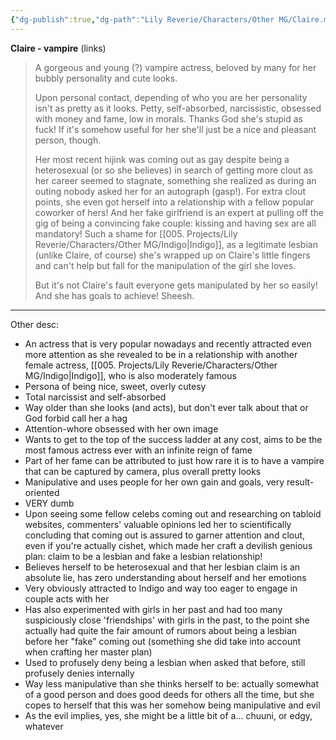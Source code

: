 ```yaml
---
{"dg-publish":true,"dg-path":"Lily Reverie/Characters/Other MG/Claire.md","permalink":"/lily-reverie/characters/other-mg/claire/","created":"2024-01-18T18:11:12.605-03:00","updated":"2024-01-20T04:33:51.247-03:00"}
---
```


**Claire - vampire**
(links)

> A gorgeous and young (?) vampire actress, beloved by many for her bubbly personality and cute looks.
> 
> Upon personal contact, depending of who you are her personality isn't as pretty as it looks. Petty, self-absorbed, narcissistic, obsessed with money and fame, low in morals. Thanks God she's stupid as fuck! If it's somehow useful for her she'll just be a nice and pleasant person, though.
> 
> Her most recent hijink was coming out as gay despite being a heterosexual (or so she believes) in search of getting more clout as her career seemed to stagnate, something she realized as during an outing nobody asked her for an autograph (gasp!). For extra clout points, she even got herself into a relationship with a fellow popular coworker of hers! And her fake girlfriend is an expert at pulling off the gig of being a convincing fake couple: kissing and having sex are all mandatory! Such a shame for [[005. Projects/Lily Reverie/Characters/Other MG/Indigo\|Indigo]], as a legitimate lesbian (unlike Claire, of course) she's wrapped up on Claire's little fingers and can't help but fall for the manipulation of the girl she loves.
> 
> But it's not Claire's fault everyone gets manipulated by her so easily! And she has goals to achieve! Sheesh.

---

Other desc:

* An actress that is very popular nowadays and recently attracted even more attention as she revealed to be in a relationship with another female actress, [[005. Projects/Lily Reverie/Characters/Other MG/Indigo\|Indigo]], who is also moderately famous
* Persona of being nice, sweet, overly cutesy
* Total narcissist and self-absorbed
* Way older than she looks (and acts), but don't ever talk about that or God forbid call her a hag
* Attention-whore obsessed with her own image
* Wants to get to the top of the success ladder at any cost, aims to be the most famous actress ever with an infinite reign of fame
* Part of her fame can be attributed to just how rare it is to have a vampire that can be captured by camera, plus overall pretty looks
* Manipulative and uses people for her own gain and goals, very result-oriented
* VERY dumb
* Upon seeing some fellow celebs coming out and researching on tabloid websites, commenters' valuable opinions led her to scientifically concluding that coming out is assured to garner attention and clout, even if you're actually cishet, which made her craft a devilish genious plan: claim to be a lesbian and fake a lesbian relationship!
* Believes herself to be heterosexual and that her lesbian claim is an absolute lie, has zero understanding about herself and her emotions 
* Very obviously attracted to Indigo and way too eager to engage in couple acts with her
* Has also experimented with girls in her past and had too many suspiciously close 'friendships' with girls in the past, to the point she actually had quite the fair amount of rumors about being a lesbian before her "fake" coming out (something she did take into account when crafting her master plan)
* Used to profusely deny being a lesbian when asked that before, still profusely denies internally
* Way less manipulative than she thinks herself to be: actually somewhat of a good person and does good deeds for others all the time, but she copes to herself that this was her somehow being manipulative and evil
* As the evil implies, yes, she might be a little bit of a... chuuni, or edgy, whatever